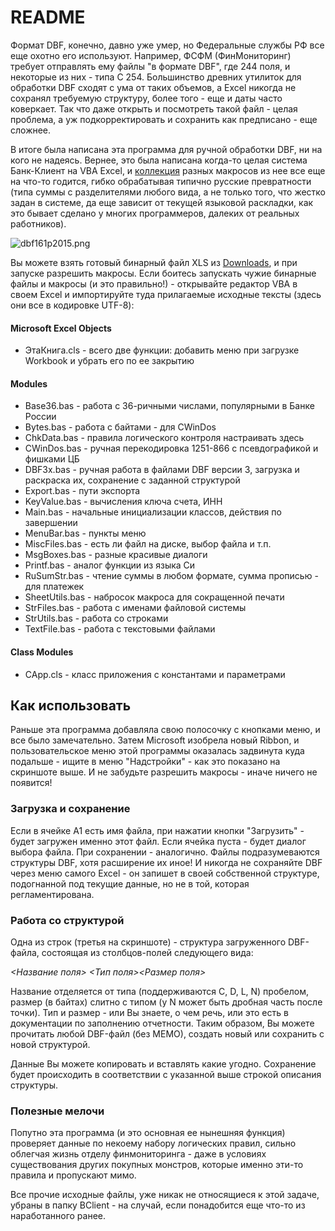 # README #

Формат DBF, конечно, давно уже умер, но Федеральные службы РФ все еще охотно его используют. Например, ФСФМ (ФинМониторинг) требует отправлять ему файлы "в формате DBF", где 244 поля, и некоторые из них - типа C 254. Большинство древних утилиток для обработки DBF сходят с ума от таких объемов, а Excel никогда не сохранял требуемую структуру, более того - еще и даты часто коверкает. Так что даже открыть и посмотреть такой файл - целая проблема, а уж подкорректировать и сохранить как предписано - еще сложнее.

В итоге была написана эта программа для ручной обработки DBF, ни на кого не надеясь. Вернее, это была написана когда-то целая система Банк-Клиент на VBA Excel, и [коллекция](https://bitbucket.org/dievdo/excel-vba-collection/src) разных макросов из нее все еще на что-то годится, гибко обрабатывая типично русские превратности (типа суммы с разделителями любого вида, а не только того, что жестко задан в системе, да еще зависит от текущей языковой раскладки, как это бывает сделано у многих программеров, далеких от реальных работников).

![dbf161p2015.png](https://bitbucket.org/repo/rzxr6M/images/638541777-dbf161p2015.png)

Вы можете взять готовый бинарный файл XLS из [Downloads](https://bitbucket.org/dievdo/excel-vba-collection/downloads), и при запуске разрешить макросы. Если боитесь запускать чужие бинарные файлы и макросы (и это правильно!) - открывайте редактор VBA в своем Excel и импортируйте туда прилагаемые исходные тексты (здесь они все в кодировке UTF-8):

#### Microsoft Excel Objects ####
* ЭтаКнига.cls - всего две функции: добавить меню при загрузке Workbook и убрать его по ее закрытию

#### Modules ####
* Base36.bas - работа с 36-ричными числами, популярными в Банке России
* Bytes.bas - работа с байтами - для CWinDos
* ChkData.bas - правила логического контроля настраивать здесь
* CWinDos.bas - ручная перекодировка 1251-866 с псевдографикой и фишками ЦБ
* DBF3x.bas - ручная работа в файлами DBF версии 3, загрузка и раскраска их, сохранение с заданной структурой
* Export.bas - пути экспорта
* KeyValue.bas - вычисления ключа счета, ИНН
* Main.bas - начальные инициализации классов, действия по завершении
* MenuBar.bas - пункты меню
* MiscFiles.bas - есть ли файл на диске, выбор файла и т.п.
* MsgBoxes.bas - разные красивые диалоги
* Printf.bas - аналог функции из языка Си
* RuSumStr.bas - чтение суммы в любом формате, сумма прописью - для платежек
* SheetUtils.bas - набросок макроса для сокращенной печати
* StrFiles.bas - работа с именами файловой системы
* StrUtils.bas - работа со строками
* TextFile.bas - работа с текстовыми файлами

#### Class Modules ####
* CApp.cls - класс приложения с константами и параметрами

## Как использовать ##

Раньше эта программа добавляла свою полосочку с кнопками меню, и все было замечательно. Затем Microsoft изобрела новый Ribbon, и пользовательское меню этой программы оказалась задвинута куда подальше - ищите в меню "Надстройки" - как это показано на скриншоте выше. И не забудьте разрешить макросы - иначе ничего не появится!

### Загрузка и сохранение ###

Если в ячейке A1 есть имя файла, при нажатии кнопки "Загрузить" - будет загружен именно этот файл. Если ячейка пуста - будет диалог выбора файла. При сохранении - аналогично. Файлы подразумеваются структуры DBF, хотя расширение их иное!
И никогда не сохраняйте DBF через меню самого Excel - он запишет в своей собственной структуре, подогнанной под текущие данные, но не в той, которая регламентирована.

### Работа со структурой ###

Одна из строк (третья на скриншоте) - структура загруженного DBF-файла, состоящая из столбцов-полей следующего вида:

*<Название поля> <Тип поля><Размер поля>*

Название отделяется от типа (поддерживаются C, D, L, N) пробелом, размер (в байтах) слитно с типом (у N может быть дробная часть после точки). Тип и размер - или Вы знаете, о чем речь, или это есть в документации по заполнению отчетности. Таким образом, Вы можете прочитать любой DBF-файл (без МЕМО), создать новый или сохранить с новой структурой.

Данные Вы можете копировать и вставлять какие угодно. Сохранение будет происходить в соответствии с указанной выше строкой описания структуры.

### Полезные мелочи ###

Попутно эта программа (и это основная ее нынешняя функция) проверяет данные по некоему набору логических правил, сильно облегчая жизнь отделу финмониторинга - даже в условиях существования других покупных монстров, которые именно эти-то правила и пропускают мимо.

Все прочие исходные файлы, уже никак не относящиеся к этой задаче, убраны в папку BClient - на случай, если понадобится еще что-то из наработанного ранее.